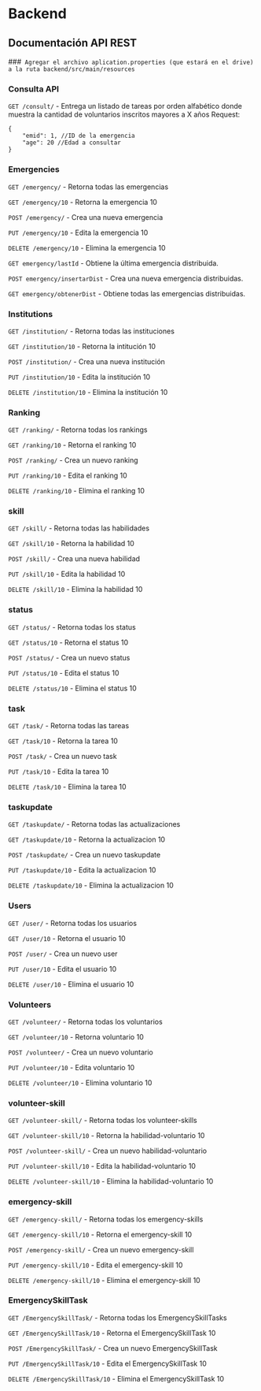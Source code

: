 # Backend

## Documentación API REST
###` Agregar el archivo aplication.properties (que estará en el drive) a la ruta backend/src/main/resources`
### Consulta API
`GET /consult/` - Entrega un listado de tareas por orden alfabético donde muestra la cantidad de voluntarios inscritos mayores a X años
Request:
```
{
	"emid": 1, //ID de la emergencia
	"age": 20 //Edad a consultar
}
```


### Emergencies
`GET /emergency/` - Retorna todas las emergencias

`GET /emergency/10` - Retorna la emergencia 10

`POST /emergency/` - Crea una nueva emergencia

`PUT /emergency/10` - Edita la emergencia 10

`DELETE /emergency/10` - Elimina la emergencia 10

`GET emergency/lastId` - Obtiene la última emergencia distribuida.

`POST emergency/insertarDist` - Crea una nueva emergencia distribuidas.

`GET emergency/obtenerDist` - Obtiene todas las emergencias distribuidas.
### Institutions
`GET /institution/` - Retorna todas las instituciones

`GET /institution/10` - Retorna la intitución 10

`POST /institution/` - Crea una nueva institución

`PUT /institution/10` - Edita la institución 10

`DELETE /institution/10` - Elimina la institución 10

### Ranking
`GET /ranking/` - Retorna todas los rankings

`GET /ranking/10` - Retorna el ranking 10

`POST /ranking/` - Crea un nuevo ranking

`PUT /ranking/10` - Edita el ranking 10

`DELETE /ranking/10` - Elimina el ranking 10

### skill
`GET /skill/` - Retorna todas las habilidades

`GET /skill/10` - Retorna la habilidad 10

`POST /skill/` - Crea una nueva habilidad

`PUT /skill/10` - Edita la habilidad 10

`DELETE /skill/10` - Elimina la habilidad 10

### status
`GET /status/` - Retorna todas los status

`GET /status/10` - Retorna el status 10

`POST /status/` - Crea un nuevo status

`PUT /status/10` - Edita el status 10

`DELETE /status/10` - Elimina el status 10

### task
`GET /task/` - Retorna todas las tareas

`GET /task/10` - Retorna la tarea 10

`POST /task/` - Crea un nuevo task

`PUT /task/10` - Edita la tarea 10

`DELETE /task/10` - Elimina la tarea 10

### taskupdate
`GET /taskupdate/` - Retorna todas las actualizaciones

`GET /taskupdate/10` - Retorna la actualizacion 10

`POST /taskupdate/` - Crea un nuevo taskupdate

`PUT /taskupdate/10` - Edita la actualizacion 10

`DELETE /taskupdate/10` - Elimina la actualizacion 10

### Users
`GET /user/` - Retorna todas los usuarios

`GET /user/10` - Retorna el usuario 10

`POST /user/` - Crea un nuevo user

`PUT /user/10` - Edita el usuario 10

`DELETE /user/10` - Elimina el usuario 10

### Volunteers
`GET /volunteer/` - Retorna todas los voluntarios

`GET /volunteer/10` - Retorna voluntario 10

`POST /volunteer/` - Crea un nuevo voluntario

`PUT /volunteer/10` - Edita voluntario 10

`DELETE /volunteer/10` - Elimina voluntario 10

### volunteer-skill
`GET /volunteer-skill/` - Retorna todas los volunteer-skills

`GET /volunteer-skill/10` - Retorna la habilidad-voluntario 10

`POST /volunteer-skill/` - Crea un nuevo habilidad-voluntario

`PUT /volunteer-skill/10` - Edita la habilidad-voluntario 10

`DELETE /volunteer-skill/10` - Elimina la habilidad-voluntario 10

### emergency-skill
`GET /emergency-skill/` - Retorna todas los emergency-skills

`GET /emergency-skill/10` - Retorna el emergency-skill 10

`POST /emergency-skill/` - Crea un nuevo emergency-skill

`PUT /emergency-skill/10` - Edita el emergency-skill 10

`DELETE /emergency-skill/10` - Elimina el emergency-skill 10

### EmergencySkillTask
`GET /EmergencySkillTask/` - Retorna todas los EmergencySkillTasks

`GET /EmergencySkillTask/10` - Retorna el EmergencySkillTask 10

`POST /EmergencySkillTask/` - Crea un nuevo EmergencySkillTask

`PUT /EmergencySkillTask/10` - Edita el EmergencySkillTask 10

`DELETE /EmergencySkillTask/10` - Elimina el EmergencySkillTask 10




